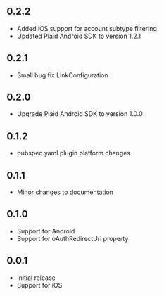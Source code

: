 ## 0.2.2

* Added iOS support for account subtype filtering
* Updated Plaid Android SDK to version 1.2.1

## 0.2.1

* Small bug fix LinkConfiguration

## 0.2.0

* Upgrade Plaid Android SDK to version 1.0.0

## 0.1.2

* pubspec.yaml plugin platform changes

## 0.1.1

* Minor changes to documentation

## 0.1.0

* Support for Android
* Support for oAuthRedirectUri property

## 0.0.1

* Initial release
* Support for iOS
